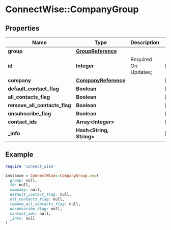 # ConnectWise::CompanyGroup

## Properties

| Name | Type | Description | Notes |
| ---- | ---- | ----------- | ----- |
| **group** | [**GroupReference**](GroupReference.md) |  |  |
| **id** | **Integer** |  Required On Updates; | [optional] |
| **company** | [**CompanyReference**](CompanyReference.md) |  | [optional] |
| **default_contact_flag** | **Boolean** |  | [optional] |
| **all_contacts_flag** | **Boolean** |  | [optional] |
| **remove_all_contacts_flag** | **Boolean** |  | [optional] |
| **unsubscribe_flag** | **Boolean** |  | [optional] |
| **contact_ids** | **Array&lt;Integer&gt;** |  | [optional] |
| **_info** | **Hash&lt;String, String&gt;** |  | [optional] |

## Example

```ruby
require 'connect_wise'

instance = ConnectWise::CompanyGroup.new(
  group: null,
  id: null,
  company: null,
  default_contact_flag: null,
  all_contacts_flag: null,
  remove_all_contacts_flag: null,
  unsubscribe_flag: null,
  contact_ids: null,
  _info: null
)
```

